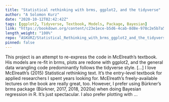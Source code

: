 ```yaml
---
title: "Statistical rethinking with brms, ggplot2, and the tidyverse"
author: "A Solomon Kurz"
date: "2020-10-12T02:42:42Z"
tags: [ggplot2, Tidyverse, Textbook, Models, Package, Bayesian]
link: "https://bookdown.org/content/c23e1ece-b5d6-4cab-8d8e-978c2e5b7a53/"
length_weight: "100%"
repo: "ASKURZ/Statistical_Rethinking_with_brms_ggplot2_and_the_tidyverse"
pinned: false
---
```


This project is an attempt to re-express the code in McElreath’s textbook. His models are re-fit in brms, plots are redone with ggplot2, and the general data wrangling code predominantly follows the tidyverse style. [...] I love McElreath’s (2015) Statistical rethinking text. It’s the entry-level textbook for applied researchers I spent years looking for. McElreath’s freely-available lectures on the book are really great, too. However, I prefer using Bürkner’s brms package (Bürkner, 2017, 2018, 2020a) when doing Bayesian regression in R. It’s just spectacular. I also prefer plotting with ...
